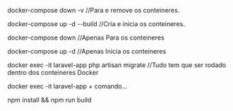 docker-compose down -v              //Para e remove os conteineres.

docker-compose up -d --build        //Cria e inicia os conteineres.

docker-compose down                 //Apenas Para os conteineres

docker-compose up -d                //Apenas Inicia os conteineres

docker exec -it laravel-app php artisan migrate  //Tudo tem que ser rodado dentro dos conteineres Docker


docker exec -it laravel-app + comando...


npm install && npm run build
